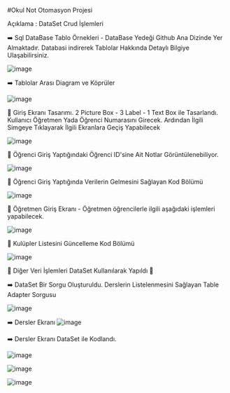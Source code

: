 #Okul Not Otomasyon Projesi

Açıklama : DataSet Crud İşlemleri

:arrow_right:  Sql DataBase Tablo Örnekleri - DataBase Yedeği Github Ana Dizinde Yer Almaktadır. Databasi indirerek Tablolar Hakkında Detaylı Bilgiye Ulaşabilirsiniz.

![image](https://user-images.githubusercontent.com/98838876/172165207-2af3eca5-ac26-4705-a233-844da85a7a44.png)


:arrow_right: Tablolar Arası Diagram ve Köprüler

![image](https://user-images.githubusercontent.com/98838876/172165351-9ef3b1ac-f754-4a82-83c3-828f49742745.png)


:high_brightness: Giriş Ekranı Tasarımı. 2 Picture Box - 3 Label - 1 Text Box ile Tasarlandı. Kullanıcı Öğretmen Yada Öğrenci Numarasını Girecek. Ardından İlgili Simgeye Tıklayarak İlgili Ekranlara Geçiş Yapabilecek

![image](https://user-images.githubusercontent.com/98838876/172172353-07d7da24-e51b-4596-b380-5d1b798d89ff.png)


:high_brightness: Öğrenci Giriş Yaptığındaki Öğrenci ID'sine Ait Notlar Görüntülenebiliyor.

![image](https://user-images.githubusercontent.com/98838876/172560284-249f27d0-7075-4cee-a507-e79b477baa52.png)



:high_brightness: Öğrenci Giriş Yaptığında Verilerin Gelmesini Sağlayan Kod Bölümü 

![image](https://user-images.githubusercontent.com/98838876/172559887-18dc7ca2-6042-4b2c-b597-df237e5bfa48.png)


:high_brightness: Öğretmen Giriş Ekranı - Öğretmen öğrencilerle ilgili aşağıdaki işlemleri yapabilecek.

![image](https://user-images.githubusercontent.com/98838876/172555301-fe79d615-44ac-4d07-8a1c-abd686b0a9ea.png)

:high_brightness: Kulüpler Listesini Güncelleme Kod Bölümü

![image](https://user-images.githubusercontent.com/98838876/172607893-53734d00-9c87-4664-bb27-805c5f021921.png)

:high_brightness: Diğer Veri İşlemleri DataSet Kullanılarak Yapıldı :high_brightness:



:arrow_right: DataSet Bir Sorgu Oluşturuldu. Derslerin Listelenmesini Sağlayan Table Adapter Sorgusu

![image](https://user-images.githubusercontent.com/98838876/172621026-17b7e01a-cb1e-4ce8-b036-b6333c5f91ac.png)

:arrow_right: Dersler Ekranı 
![image](https://user-images.githubusercontent.com/98838876/172630344-378fd471-40d7-4787-b832-ed8bb7161b36.png)

:arrow_right: Dersler Ekranı DataSet ile Kodlandı. 

![image](https://user-images.githubusercontent.com/98838876/172630945-ac79a96c-4bd3-49a8-8097-994e433149bf.png)


![image](https://user-images.githubusercontent.com/98838876/172630601-b5a4dac2-1fa1-4ac3-a903-e5db1465a544.png)
 
 ![image](https://user-images.githubusercontent.com/98838876/172630654-0118ebc9-c6c0-46b5-9765-f08921afc2a4.png)


